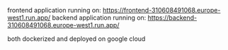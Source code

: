 frontend application running on: https://frontend-310608491068.europe-west1.run.app/
backend application running on: https://backend-310608491068.europe-west1.run.app/

both dockerized and deployed on google cloud